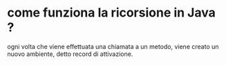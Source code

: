 # come funziona la ricorsione in Java ? 
ogni volta che viene effettuata una chiamata a un metodo, viene creato un nuovo ambiente, detto record di attivazione.